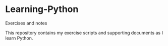 # Learning-Python
Exercises and notes

This repository contains my exercise scripts and supporting documents as I learn Python.
